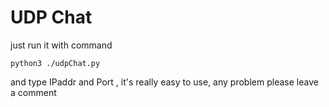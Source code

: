 # UDP Chat

just run it with command 

	python3 ./udpChat.py

and type IPaddr and Port , it's really easy to use, any problem please leave a comment
